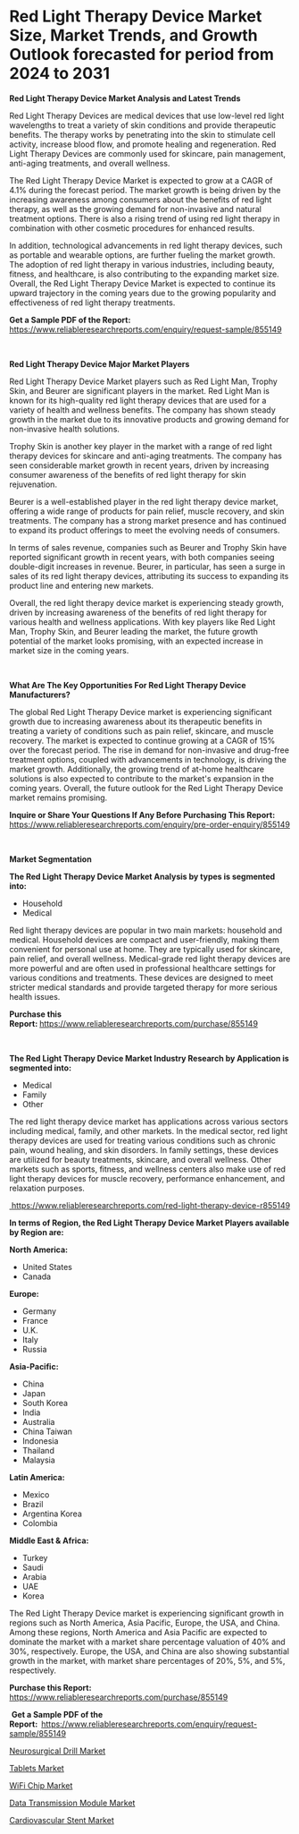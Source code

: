 <p><h1>Red Light Therapy Device Market Size, Market Trends, and Growth Outlook forecasted for period from 2024 to 2031</h1></p><p><strong>Red Light Therapy Device Market Analysis and Latest Trends</strong></p>
<p><p>Red Light Therapy Devices are medical devices that use low-level red light wavelengths to treat a variety of skin conditions and provide therapeutic benefits. The therapy works by penetrating into the skin to stimulate cell activity, increase blood flow, and promote healing and regeneration. Red Light Therapy Devices are commonly used for skincare, pain management, anti-aging treatments, and overall wellness.</p><p>The Red Light Therapy Device Market is expected to grow at a CAGR of 4.1% during the forecast period. The market growth is being driven by the increasing awareness among consumers about the benefits of red light therapy, as well as the growing demand for non-invasive and natural treatment options. There is also a rising trend of using red light therapy in combination with other cosmetic procedures for enhanced results.</p><p>In addition, technological advancements in red light therapy devices, such as portable and wearable options, are further fueling the market growth. The adoption of red light therapy in various industries, including beauty, fitness, and healthcare, is also contributing to the expanding market size. Overall, the Red Light Therapy Device Market is expected to continue its upward trajectory in the coming years due to the growing popularity and effectiveness of red light therapy treatments.</p></p>
<p><strong>Get a Sample PDF of the Report:&nbsp;</strong> <a href="https://www.reliableresearchreports.com/enquiry/request-sample/855149">https://www.reliableresearchreports.com/enquiry/request-sample/855149</a></p>
<p>&nbsp;</p>
<p><strong>Red Light Therapy Device Major Market Players</strong></p>
<p><p>Red Light Therapy Device Market players such as Red Light Man, Trophy Skin, and Beurer are significant players in the market. Red Light Man is known for its high-quality red light therapy devices that are used for a variety of health and wellness benefits. The company has shown steady growth in the market due to its innovative products and growing demand for non-invasive health solutions.</p><p>Trophy Skin is another key player in the market with a range of red light therapy devices for skincare and anti-aging treatments. The company has seen considerable market growth in recent years, driven by increasing consumer awareness of the benefits of red light therapy for skin rejuvenation.</p><p>Beurer is a well-established player in the red light therapy device market, offering a wide range of products for pain relief, muscle recovery, and skin treatments. The company has a strong market presence and has continued to expand its product offerings to meet the evolving needs of consumers.</p><p>In terms of sales revenue, companies such as Beurer and Trophy Skin have reported significant growth in recent years, with both companies seeing double-digit increases in revenue. Beurer, in particular, has seen a surge in sales of its red light therapy devices, attributing its success to expanding its product line and entering new markets.</p><p>Overall, the red light therapy device market is experiencing steady growth, driven by increasing awareness of the benefits of red light therapy for various health and wellness applications. With key players like Red Light Man, Trophy Skin, and Beurer leading the market, the future growth potential of the market looks promising, with an expected increase in market size in the coming years.</p></p>
<p>&nbsp;</p>
<p><strong>What Are The Key Opportunities For Red Light Therapy Device Manufacturers?</strong></p>
<p><p>The global Red Light Therapy Device market is experiencing significant growth due to increasing awareness about its therapeutic benefits in treating a variety of conditions such as pain relief, skincare, and muscle recovery. The market is expected to continue growing at a CAGR of 15% over the forecast period. The rise in demand for non-invasive and drug-free treatment options, coupled with advancements in technology, is driving the market growth. Additionally, the growing trend of at-home healthcare solutions is also expected to contribute to the market's expansion in the coming years. Overall, the future outlook for the Red Light Therapy Device market remains promising.</p></p>
<p><strong>Inquire or Share Your Questions If Any Before Purchasing This Report:</strong> <a href="https://www.reliableresearchreports.com/enquiry/pre-order-enquiry/855149">https://www.reliableresearchreports.com/enquiry/pre-order-enquiry/855149</a></p>
<p>&nbsp;</p>
<p><strong>Market Segmentation</strong></p>
<p><strong>The Red Light Therapy Device Market Analysis by types is segmented into:</strong></p>
<p><ul><li>Household</li><li>Medical</li></ul></p>
<p><p>Red light therapy devices are popular in two main markets: household and medical. Household devices are compact and user-friendly, making them convenient for personal use at home. They are typically used for skincare, pain relief, and overall wellness. Medical-grade red light therapy devices are more powerful and are often used in professional healthcare settings for various conditions and treatments. These devices are designed to meet stricter medical standards and provide targeted therapy for more serious health issues.</p></p>
<p><strong>Purchase this Report:&nbsp;</strong><a href="https://www.reliableresearchreports.com/purchase/855149">https://www.reliableresearchreports.com/purchase/855149</a></p>
<p>&nbsp;</p>
<p><strong>The Red Light Therapy Device Market Industry Research by Application is segmented into:</strong></p>
<p><ul><li>Medical</li><li>Family</li><li>Other</li></ul></p>
<p><p>The red light therapy device market has applications across various sectors including medical, family, and other markets. In the medical sector, red light therapy devices are used for treating various conditions such as chronic pain, wound healing, and skin disorders. In family settings, these devices are utilized for beauty treatments, skincare, and overall wellness. Other markets such as sports, fitness, and wellness centers also make use of red light therapy devices for muscle recovery, performance enhancement, and relaxation purposes.</p></p>
<p><a href="https://www.reliableresearchreports.com/red-light-therapy-device-r855149">&nbsp;https://www.reliableresearchreports.com/red-light-therapy-device-r855149</a></p>
<p><strong>In terms of Region, the Red Light Therapy Device Market Players available by Region are:</strong></p>
<p>
    <p> <strong> North America: </strong>
        <ul>
            <li>United States</li>
            <li>Canada</li>
        </ul>
        </p> 
    <p> <strong> Europe: </strong>
        <ul>
            <li>Germany</li>
            <li>France</li>
            <li>U.K.</li>
            <li>Italy</li>
            <li>Russia</li>
        </ul>
        </p> 
    <p> <strong> Asia-Pacific: </strong>
        <ul>
            <li>China</li>
            <li>Japan</li>
            <li>South Korea</li>
            <li>India</li>
            <li>Australia</li>
            <li>China Taiwan</li>
            <li>Indonesia</li>
            <li>Thailand</li>
            <li>Malaysia</li>
        </ul>
        </p> 
    <p> <strong> Latin America: </strong>
        <ul>
            <li>Mexico</li>
            <li>Brazil</li>
            <li>Argentina Korea</li>
            <li>Colombia</li>
        </ul>
        </p> 
    <p> <strong> Middle East & Africa: </strong>
        <ul>
            <li>Turkey</li>
            <li>Saudi</li>
            <li>Arabia</li>
            <li>UAE</li>
            <li>Korea</li>
        </ul>
    </p>
    </p>
<p><p>The Red Light Therapy Device market is experiencing significant growth in regions such as North America, Asia Pacific, Europe, the USA, and China. Among these regions, North America and Asia Pacific are expected to dominate the market with a market share percentage valuation of 40% and 30%, respectively. Europe, the USA, and China are also showing substantial growth in the market, with market share percentages of 20%, 5%, and 5%, respectively.</p></p>
<p><strong>Purchase this Report: </strong><a href="https://www.reliableresearchreports.com/purchase/855149">https://www.reliableresearchreports.com/purchase/855149</a></p>
<p>&nbsp;<strong>Get a Sample PDF of the Report:&nbsp;&nbsp;</strong><a href="https://www.reliableresearchreports.com/enquiry/request-sample/855149">https://www.reliableresearchreports.com/enquiry/request-sample/855149</a></p>
<p><strong></strong></p>
<p><p><a href="https://github.com/gulaimolin/Market-Research-Report-List-6/blob/main/neurosurgical-drill-market.md">Neurosurgical Drill Market</a></p><p><a href="https://medium.com/@tedbrakus/tablets-market-size-share-analysis-growth-trends-forecasts-2024-2031-31f2b4896300">Tablets Market</a></p><p><a href="https://medium.com/@charityrice1939/wifi-chip-market-growth-outlook-from-2024-to-2031-and-it-is-projecting-at-12-4-790486a3b93f">WiFi Chip Market</a></p><p><a href="https://medium.com/@dereodrews76856/an-in-depth-analysis-of-the-global-data-transmission-module-market-scope-and-its-rapid-growing-4-5-54045cc0fb20">Data Transmission Module Market</a></p><p><a href="https://github.com/mauripalmi/Market-Research-Report-List-4/blob/main/cardiovascular-stent-market.md">Cardiovascular Stent Market</a></p></p>
